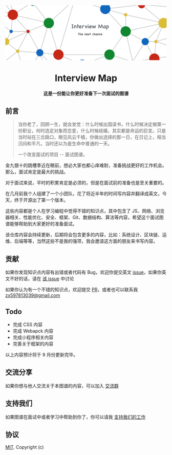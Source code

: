 <img align="center" src='./InterviewMap.png' />

<h1 align="center">
  Interview Map
</h1>

<h4 align="center">这是一份能让你更好准备下一次面试的图谱</h4>

## 前言

>  当你老了，回顾一生，就会发觉：什么时候出国读书，什么时候决定做第一份职业，何时选定对象而恋爱，什么时候结婚，其实都是命运的巨变。只是当时站在三岔路口，眼见风云千樯，你做出选择的那一日，在日记上，相当沉闷和平凡，当时还以为是生命中普通的一天。
>
> 一个改变面试的项目 -- 面试图谱。

金九银十的跳槽季近在眼前，想必大家也都心痒难耐，准备挑战更好的工作机会。那么，面试肯定是最大的挑战。

对于面试来说，平时的积累肯定是必须的，但是在面试前的准备也是至关重要的。

在几月前我个人组建了一个小团队，花了将近半年的时间写内容并翻译成英文，今天，终于开源出了第一个版本。

这些内容都是个人在学习编程中觉得不错的知识点，其中包含了 JS、网络、浏览器相关、性能优化、安全、框架、Git、数据结构、算法等内容，希望这个面试图谱能够帮助到大家更好的准备面试。

该仓库内容会持续更新，后期将会包含更多的内容，比如：系统设计、区块链、运维、后端等等，当然这些不是我的强项，我会邀请这方面的朋友来书写内容。

## 贡献

如果你发现知识点内容有出错或者代码有 Bug，欢迎你提交英文 [issue](https://github.com/KieSun/Front-End-Interview-Map/issues/new)，如果你英文不好的话，请在 [该 issue](https://github.com/KieSun/InterviewMap/issues/18) 中讨论

如果你认为有一个不错的知识点，欢迎提交 [PR](https://github.com/KieSun/Front-End-Interview-Map/pulls)，或者也可以联系我 <zx597813039@gmail.com>

## Todo

- 完成 CSS 内容
- 完成 Webapck 内容
- 完成小程序相关内容
- 完善关于框架的内容

以上内容预计将于 9 月份更新完毕。

## 交流分享
如果你想与他人交流关于本图谱的内容，可以加入 [交流群](https://github.com/KieSun/InterviewMap/issues/19)

## 支持我们
如果图谱在面试中或者学习中帮助到你了，你可以请我 [支持我们的工作](https://github.com/KieSun/InterviewMap/issues/20)

## 协议

[MIT](LICENSE). Copyright (c)
